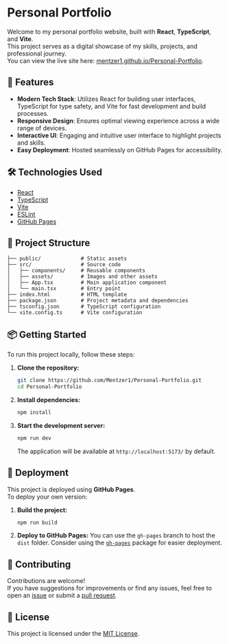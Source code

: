 # Personal Portfolio

Welcome to my personal portfolio website, built with **React**, **TypeScript**, and **Vite**.  
This project serves as a digital showcase of my skills, projects, and professional journey.  
You can view the live site here: [mentzer1.github.io/Personal-Portfolio](https://mentzer1.github.io/Personal-Portfolio/).

## 🚀 Features

- **Modern Tech Stack**: Utilizes React for building user interfaces, TypeScript for type safety, and Vite for fast development and build processes.
- **Responsive Design**: Ensures optimal viewing experience across a wide range of devices.
- **Interactive UI**: Engaging and intuitive user interface to highlight projects and skills.
- **Easy Deployment**: Hosted seamlessly on GitHub Pages for accessibility.

## 🛠️ Technologies Used

- [React](https://reactjs.org/)
- [TypeScript](https://www.typescriptlang.org/)
- [Vite](https://vitejs.dev/)
- [ESLint](https://eslint.org/)
- [GitHub Pages](https://pages.github.com/)

## 📂 Project Structure

```
├── public/             # Static assets
├── src/                # Source code
│   ├── components/     # Reusable components
│   ├── assets/         # Images and other assets
│   ├── App.tsx         # Main application component
│   └── main.tsx        # Entry point
├── index.html          # HTML template
├── package.json        # Project metadata and dependencies
├── tsconfig.json       # TypeScript configuration
└── vite.config.ts      # Vite configuration
```

## 📦 Getting Started

To run this project locally, follow these steps:

1. **Clone the repository:**
   ```bash
   git clone https://github.com/Mentzer1/Personal-Portfolio.git
   cd Personal-Portfolio
   ```

2. **Install dependencies:**
   ```bash
   npm install
   ```

3. **Start the development server:**
   ```bash
   npm run dev
   ```

   The application will be available at `http://localhost:5173/` by default.

## 🚀 Deployment

This project is deployed using **GitHub Pages**.  
To deploy your own version:

1. **Build the project:**
   ```bash
   npm run build
   ```

2. **Deploy to GitHub Pages:**
   You can use the `gh-pages` branch to host the `dist` folder. Consider using the [`gh-pages`](https://www.npmjs.com/package/gh-pages) package for easier deployment.

## 🤝 Contributing

Contributions are welcome!  
If you have suggestions for improvements or find any issues, feel free to open an [issue](https://github.com/Mentzer1/Personal-Portfolio/issues) or submit a [pull request](https://github.com/Mentzer1/Personal-Portfolio/pulls).

## 📄 License

This project is licensed under the [MIT License](LICENSE).
